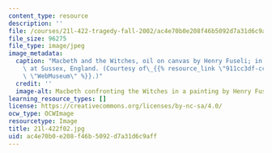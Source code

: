 ```yaml
---
content_type: resource
description: ''
file: /courses/21l-422-tragedy-fall-2002/ac4e70b0e208f46b5092d7a31d6c9aff_21l-422f02.jpg
file_size: 96275
file_type: image/jpeg
image_metadata:
  caption: "Macbeth and the Witches, oil on canvas by Henry Fuseli; in Petworth House\
    \ at Sussex, England. (Courtesy of\_{{% resource_link \"911cc3df-cc7a-40f9-a276-1331b6983c31\"\
    \ \"WebMuseum\" %}}.)"
  credit: ''
  image-alt: Macbeth confronting the Witches in a painting by Henry Fuseli.
learning_resource_types: []
license: https://creativecommons.org/licenses/by-nc-sa/4.0/
ocw_type: OCWImage
resourcetype: Image
title: 21l-422f02.jpg
uid: ac4e70b0-e208-f46b-5092-d7a31d6c9aff
---
```


